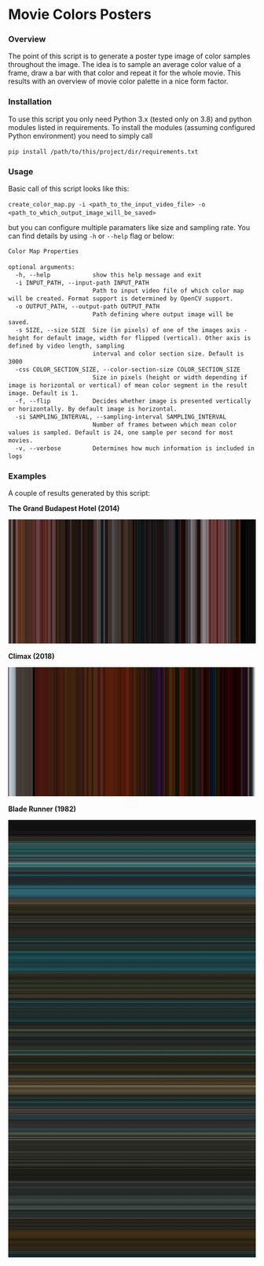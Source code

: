 # Movie Colors Posters

### Overview

The point of this script is to generate a poster type image of color samples throughout the image. The idea is to sample an average color value of a frame, draw a bar with that color and repeat it for the whole movie. This results with an overview of movie color palette in a nice form factor.

### Installation

To use this script you only need Python 3.x (tested only on 3.8) and python modules listed in requirements. To install the modules (assuming configured Python environment) you need to simply call

`pip install /path/to/this/project/dir/requirements.txt`

### Usage

Basic call of this script looks like this:

`create_color_map.py -i <path_to_the_input_video_file> -o <path_to_which_output_image_will_be_saved> `

but you can configure multiple paramaters like size and sampling rate. You can find details by using `-h` or `--help` flag or below:

```
Color Map Properties

optional arguments:
  -h, --help            show this help message and exit
  -i INPUT_PATH, --input-path INPUT_PATH
                        Path to input video file of which color map will be created. Format support is determined by OpenCV support.
  -o OUTPUT_PATH, --output-path OUTPUT_PATH
                        Path defining where output image will be saved.
  -s SIZE, --size SIZE  Size (in pixels) of one of the images axis - height for default image, width for flipped (vertical). Other axis is defined by video length, sampling
                        interval and color section size. Default is 3000
  -css COLOR_SECTION_SIZE, --color-section-size COLOR_SECTION_SIZE
                        Size in pixels (height or width depending if image is horizontal or vertical) of mean color segment in the result image. Default is 1.
  -f, --flip            Decides whether image is presented vertically or horizontally. By default image is horizontal.
  -si SAMPLING_INTERVAL, --sampling-interval SAMPLING_INTERVAL
                        Number of frames between which mean color values is sampled. Default is 24, one sample per second for most movies.
  -v, --verbose         Determines how much information is included in logs
```

### Examples

A couple of results generated by this script:

**The Grand Budapest Hotel (2014)**

![The Grand Budapest Hotel (2014)](results/the_grand_budapest_hotel_result.jpg)

**Climax (2018)**

![Climax (2018)](results/climax_result.jpg)

**Blade Runner (1982)**

![Blade Runner (1982)](results/blade_runner.jpg)
